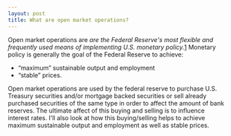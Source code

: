 ```yaml
---
layout: post
title: What are open market operations? 
---
```


Open market operations are _are the Federal Reserve's most flexible and frequently used means of implementing U.S. monetary policy._[1](https://www.newyorkfed.org/aboutthefed/fedpoint/fed32.html) Monetary policy is generally the goal of the Federal Reserve to achieve:

- “maximum” sustainable output and employment 
- “stable” prices. 

Open market operations are used by the federal reserve to purchase U.S. Treasury securities and/or mortgage backed securities or sell already purchased securities of the same type in order to affect the amount of bank reserves. The ultimate affect of this buying and selling is to influence interest rates. I'll also look at how this buying/selling helps to achieve maximum sustainable output and employment as well as stable prices.
